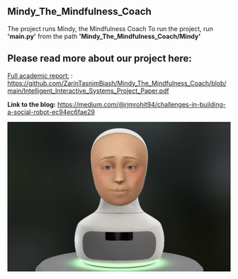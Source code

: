 ## Mindy_The_Mindfulness_Coach

The project runs Mindy, the Mindfulness Coach To run the project, run **'main.py'** from the path **'Mindy_The_Mindfulness_Coach/Mindy'**

## Please read more about our project here:
[Full academic report:](https://github.com/ZarinTasnimBiash/Mindy_The_Mindfulness_Coach/blob/main/Intelligent_Interactive_Systems_Project_Paper.pdf) : https://github.com/ZarinTasnimBiash/Mindy_The_Mindfulness_Coach/blob/main/Intelligent_Interactive_Systems_Project_Paper.pdf

**Link to the blog:** https://medium.com/@rjmrohit94/challenges-in-building-a-social-robot-ec94ec6fae29

![Mindy: The Mindfulness Coach](mindy.jpeg)












